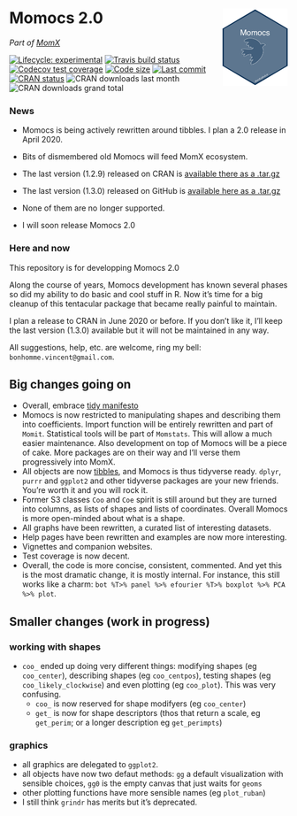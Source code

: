 
<!-- README.md is generated from README.Rmd. Please edit that file -->

# Momocs 2.0 <a href='http://momx.github.io/Momocs'><img src='man/figures/logo.png' align="right" height="140" /></a>

*Part of [MomX](https://momx.github.io/MomX/)*

<!-- badges: start -->

[![Lifecycle:
experimental](https://img.shields.io/badge/lifecycle-experimental-orange.svg)](https://www.tidyverse.org/lifecycle/#experimental)
[![Travis build
status](https://travis-ci.org/MomX/Momocs2.svg?branch=master)](https://travis-ci.org/MomX/Momocs2)
[![Codecov test
coverage](https://codecov.io/gh/MomX/Momocs2/branch/master/graph/badge.svg)](https://codecov.io/gh/MomX/Momocs2?branch=master)
[![Code
size](https://img.shields.io/github/languages/code-size/MomX/Momocs.svg)](https://github.com/MomX/Momocs2)
[![Last
commit](https://img.shields.io/github/last-commit/MomX/Momocs2.svg)](https://github.com/MomX/Momocs2/commits/master)
[![CRAN
status](https://www.r-pkg.org/badges/version/Momocs2)](https://CRAN.R-project.org/package=Momocs2)
![CRAN downloads last month](http://cranlogs.r-pkg.org/badges/Momocs)
![CRAN downloads grand
total](http://cranlogs.r-pkg.org/badges/grand-total/Momocs)
<!-- badges: end -->

<!--
The goal of Momocs is to provide a complete, convenient, reproducible and open-source toolkit for 2D morphometrics.

It includes most common 2D morphometrics approaches on outlines, open outlines, configurations of landmarks, traditional morphometrics, and facilities for data preparation, manipulation and visualization with a consistent grammar throughout.

It allows reproducible, pipeable, complex morphometric analyses and other morphometrics approaches should be easy to plug in, or develop from, on top of this canvas.

It hinges on the core functions developed in the must-have book _[Morphometrics with R](http://www.springer.com/statistics/life+sciences,+medicine+%26+health/book/978-0-387-77789-4)_ by [Julien Claude](http://www.isem.univ-montp2.fr/recherche/equipes/biologie-du-developpement-et-evolution/personnel/claude-julien/) (2008).

* __Check__ the online doc and the tutorials [there](http://momx.github.io/Momocs/)
* __You're welcome to__ implement ideas, propose new ones, review the code, the helpfiles or the vignettes, report bugs, ask for help and propose to collaborate with me: [here on GitHub](https://github.com/MomX/Momocs/issues) or there: `bonhomme.vincent@gmail.com`.

-->

### News

  - Momocs is being actively rewritten around tibbles. I plan a 2.0
    release in April 2020.

  - Bits of dismembered old Momocs will feed MomX ecosystem.

  - The last version (1.2.9) released on CRAN is [available there as a
    .tar.gz](https://cran.r-project.org/src/contrib/Archive/Momocs/Momocs_1.2.9.tar.gz)

  - The last version (1.3.0) released on GitHub is [available here as a
    .tar.gz](https://github.com/MomX/Momocs/releases/download/1.3.0/Momocs_1.3.0.tar.gz)

  - None of them are no longer supported.

  - I will soon release Momocs 2.0

### Here and now

This repository is for developping Momocs 2.0

Along the course of years, Momocs development has known several phases
so did my ability to do basic and cool stuff in R. Now it’s time for a
big cleanup of this tentacular package that became really painful to
maintain.

I plan a release to CRAN in June 2020 or before. If you don’t like it,
I’ll keep the last version (1.3.0) available but it will not be
maintained in any way.

All suggestions, help, etc. are welcome, ring my bell:
`bonhomme.vincent@gmail.com`.

## Big changes going on

  - Overall, embrace [tidy
    manifesto](https://tidyverse.tidyverse.org/articles/manifesto.html)
  - Momocs is now restricted to manipulating shapes and describing them
    into coefficients. Import function will be entirely rewritten and
    part of `Momit`. Statistical tools will be part of `Momstats`. This
    will allow a much easier maintenance. Also development on top of
    Momocs will be a piece of cake. More packages are on their way and
    I’ll verse them progressively into MomX.
  - All objects are now [tibbles](https://tibble.tidyverse.org/), and
    Momocs is thus tidyverse ready. `dplyr`, `purrr` and `ggplot2` and
    other tidyverse packages are your new friends. You’re worth it and
    you will rock it.
  - Former S3 classes `Coo` and `Coe` spirit is still around but they
    are turned into columns, as lists of shapes and lists of
    coordinates. Overall Momocs is more open-minded about what is a
    shape.
  - All graphs have been rewritten, a curated list of interesting
    datasets.
  - Help pages have been rewritten and examples are now more
    interesting.
  - Vignettes and companion websites.
  - Test coverage is now decent.
  - Overall, the code is more concise, consistent, commented. And yet
    this is the most dramatic change, it is mostly internal. For
    instance, this still works like a charm: `bot %T>% panel %>%
    efourier %T>% boxplot %>% PCA %>% plot`.

## Smaller changes (work in progress)

### working with shapes

  - `coo_` ended up doing very different things: modifying shapes (eg
    `coo_center`), describing shapes (eg `coo_centpos`), testing shapes
    (eg `coo_likely_clockwise`) and even plotting (eg `coo_plot`). This
    was very confusing.
      - `coo_` is now reserved for shape modifyers (eg `coo_center`)
      - `get_` is now for shape descriptors (thos that return a scale,
        eg `get_perim`; or a longer description eg `get_perimpts`)

### graphics

  - all graphics are delegated to `ggplot2`.
  - all objects have now two defaut methods: `gg` a default
    visualization with sensible choices, `gg0` is the empty canvas that
    just waits for `geoms`
  - other plotting functions have more sensible names (eg `plot_ruban`)
  - I still think `grindr` has merits but it’s deprecated.
